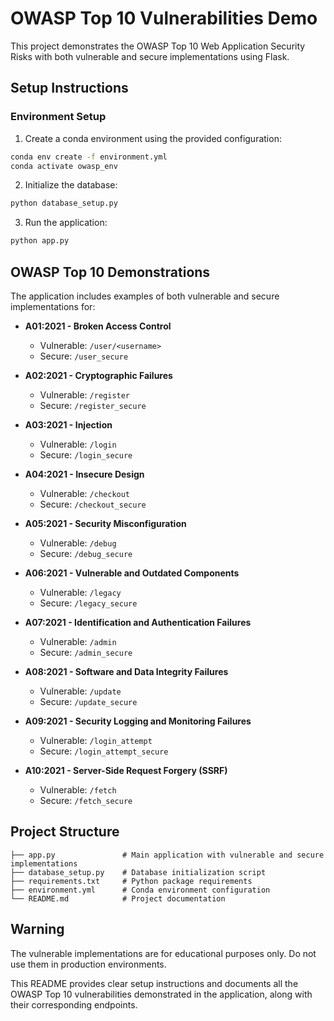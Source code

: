 # OWASP Top 10 Vulnerabilities Demo

This project demonstrates the OWASP Top 10 Web Application Security Risks with both vulnerable and secure implementations using Flask.

## Setup Instructions

### Environment Setup

1. Create a conda environment using the provided configuration:

```bash
conda env create -f environment.yml
conda activate owasp_env
```

2. Initialize the database:

```bash
python database_setup.py
```

3. Run the application:

```bash
python app.py
```

## OWASP Top 10 Demonstrations

The application includes examples of both vulnerable and secure implementations for:

- **A01:2021 - Broken Access Control**

  - Vulnerable: `/user/<username>`
  - Secure: `/user_secure`

- **A02:2021 - Cryptographic Failures**

  - Vulnerable: `/register`
  - Secure: `/register_secure`

- **A03:2021 - Injection**

  - Vulnerable: `/login`
  - Secure: `/login_secure`

- **A04:2021 - Insecure Design**

  - Vulnerable: `/checkout`
  - Secure: `/checkout_secure`

- **A05:2021 - Security Misconfiguration**

  - Vulnerable: `/debug`
  - Secure: `/debug_secure`

- **A06:2021 - Vulnerable and Outdated Components**

  - Vulnerable: `/legacy`
  - Secure: `/legacy_secure`

- **A07:2021 - Identification and Authentication Failures**

  - Vulnerable: `/admin`
  - Secure: `/admin_secure`

- **A08:2021 - Software and Data Integrity Failures**

  - Vulnerable: `/update`
  - Secure: `/update_secure`

- **A09:2021 - Security Logging and Monitoring Failures**

  - Vulnerable: `/login_attempt`
  - Secure: `/login_attempt_secure`

- **A10:2021 - Server-Side Request Forgery (SSRF)**
  - Vulnerable: `/fetch`
  - Secure: `/fetch_secure`

## Project Structure

```
├── app.py               # Main application with vulnerable and secure implementations
├── database_setup.py    # Database initialization script
├── requirements.txt     # Python package requirements
├── environment.yml      # Conda environment configuration
└── README.md            # Project documentation
```

## Warning

The vulnerable implementations are for educational purposes only. Do not use them in production environments.

This README provides clear setup instructions and documents all the OWASP Top 10 vulnerabilities demonstrated in the application, along with their corresponding endpoints.
